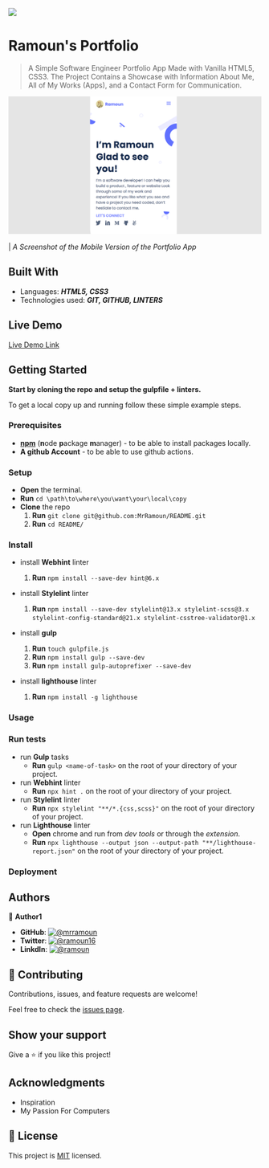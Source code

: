 [![](https://img.shields.io/static/v1?label=BY&message=RAMOUN&color=birghtgreen)](https://mrramoun.github.io)

# Ramoun's Portfolio

> A Simple Software Engineer Portfolio App Made with Vanilla HTML5, CSS3. The Project Contains a Showcase with Information About Me, All of My Works (Apps), and a Contact Form for Communication.

![screenshot](images/app_screenshot.png)

| *A Screenshot of the Mobile Version of the Portfolio App*

## Built With

- Languages: _**HTML5, CSS3**_
- Technologies used: _**GIT, GITHUB, LINTERS**_

## Live Demo

[Live Demo Link](https://mrramoun.github.io/)

## Getting Started

**Start by cloning the repo and setup the gulpfile + linters.**

To get a local copy up and running follow these simple example steps.

### Prerequisites

- [**npm**](https://nodejs.org) (**n**ode **p**ackage **m**anager) - to be able to install packages locally.
- **A github Account** - to be able to use github actions.

### Setup

- **Open** the terminal.
- **Run** `cd \path\to\where\you\want\your\local\copy`
- **Clone** the repo
  1. **Run** `git clone git@github.com:MrRamoun/README.git`
  2. **Run** `cd README/`

### Install

- install **Webhint** linter

  1. **Run** `npm install --save-dev hint@6.x`

- install **Stylelint** linter

  1. **Run** `npm install --save-dev stylelint@13.x stylelint-scss@3.x stylelint-config-standard@21.x stylelint-csstree-validator@1.x`

- install **gulp**

  1. **Run** `touch gulpfile.js`
  1. **Run** `npm install gulp --save-dev`
  1. **Run** `npm install gulp-autoprefixer --save-dev`

- install **lighthouse** linter

  1. **Run** `npm install -g lighthouse`

### Usage

### Run tests

- run **Gulp** tasks
  - **Run** `gulp <name-of-task>` on the root of your directory of your project.
- run **Webhint** linter
  - **Run** `npx hint .` on the root of your directory of your project.
- run **Stylelint** linter
  - **Run** `npx stylelint "**/*.{css,scss}"` on the root of your directory of your project.
- run **Lighthouse** linter
  - **Open** chrome and run from _dev tools_ or through the _extension_.
  - **Run** `npx lighthouse --output json --output-path "**/lighthouse-report.json"` on the root of your directory of your project.

### Deployment

## Authors

👤 **Author1**

- **GitHub**: [![@mrramoun](https://img.shields.io/github/followers/MrRamoun?label=Ramoun&style=social)](https://github.com/mrramoun)
- **Twitter**: [![@ramoun16](https://img.shields.io/twitter/follow/ramoun16?label=ramoun16&style=social)](https://twitter.com/ramoun16)
- **LinkdIn**: [![@ramoun](https://img.shields.io/github/followers/ramon?label=ramoun&logo=linkedin&style=social)](https://www.linkedin.com/in/ramoun/)

## 🤝 Contributing

Contributions, issues, and feature requests are welcome!

Feel free to check the [issues page](https://github.com/MrRamoun/portfolio/issues).

## Show your support

Give a ⭐️ if you like this project!

## Acknowledgments

- Inspiration
- My Passion For Computers

## 📝 License

This project is [MIT](/LICENSE) licensed.
